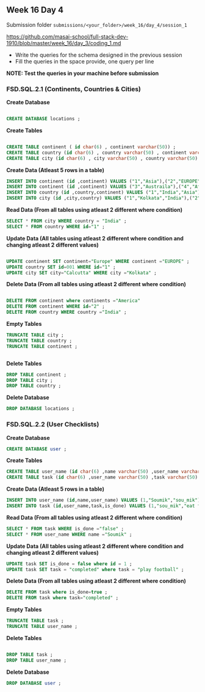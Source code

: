 ## Week 16 Day 4

Submission folder `submissions/<your_folder>/week_16/day_4/session_1`

https://github.com/masai-school/full-stack-dev-1910/blob/master/week_16/day_3/coding_1.md

- Write the queries for the schema designed in the previous session
- Fill the queries in the space provide, one query per line

**NOTE: Test the queries in your machine before submission**

### FSD.SQL.2.1 (Continents, Countries & Cities)

**Create Database**

```sql

CREATE DATABASE locations ;

```

**Create Tables**

```sql

CREATE TABLE continent ( id char(6) , continent varchar(50)) ;
CREATE TABLE country (id char(6) , country varchar(50) , continent varchar(50) )
CREATE TABLE city (id char(6) , city varchar(50) , country varchar(50) )

```

**Create Data (Atleast 5 rows in a table)**

```sql
INSERT INTO continent (id ,continent) VALUES ("1","Asia"),("2","EUROPE") ;
INSERT INTO continent (id ,continent) VALUES ("3","Austraila"),("4","Africa") ;
INSERT INTO country (id ,country,continent) VALUES ("1","India","Asia"),("2","China","Asia") ;
INSERT INTO city (id ,city,country) VALUES ("1","Kolkata","India"),("2","Delhi","India") ;

```

**Read Data (From all tables using atleast 2 different where condition)**

```sql
SELECT * FROM city WHERE country = "India" ;
SELECT * FROM country WHERE id="1" ;


```

**Update Data (All tables using atleast 2 different where condition and changing atleast 2 different values)**

```sql

UPDATE continent SET continent="Europe" WHERE continent ="EUROPE" ;
UPDATE country SET id=001 WHERE id="1" ;
UPDATE city SET city="Calcutta" WHERE city ="Kolkata" ;

```

**Delete Data (From all tables using atleast 2 different where condition)**

```sql

DELETE FROM continent where continents ="America"
DELETE FROM continent WHERE id="2" ;
DELETE FROM country WHERE country ="India" ;


```

**Empty Tables**

```sql
TRUNCATE TABLE city ;
TRUNCATE TABLE country ;
TRUNCATE TABLE continent ;



```

**Delete Tables**

```sql
DROP TABLE continent ;
DROP TABLE city ;
DROP TABLE country ;

```

**Delete Database**

```sql
DROP DATABASE locations ;

```

### FSD.SQL.2.2 (User Checklists)

**Create Database**

```sql
CREATE DATABASE user ;


```

**Create Tables**

```sql
CREATE TABLE user_name (id char(6) ,name varchar(50) ,user_name varchar(50) ) ;
CREATE TABLE task (id char(6) ,user_name varchar(50) ,task varchar(50) ,is_done varchar(5) ) ;


```

**Create Data (Atleast 5 rows in a table)**

```sql
INSERT INTO user_name (id,name,user_name) VALUES (1,"Soumik","sou_mik"),(2,"rahul","k_rahul"),(3,"sudhanshu","sudh_sarkar")
INSERT INTO task (id,user_name,task,is_done) VALUES (1,"sou_mik","eat food"false),(2,"k_rahul","sleep","false"),(3,"sudh_sarkar","play football",false);

```

**Read Data (From all tables using atleast 2 different where condition)**

```sql
SELECT * FROM task WHERE is_done ="false" ;
SELECT * FROM user_name WHERE name ="Soumik" ;


```

**Update Data (All tables using atleast 2 different where condition and changing atleast 2 different values)**

```sql
UPDATE task SET is_done = false where id = 1 ;
UPDATE task SET task = "completed" where task = "play football" ;


```

**Delete Data (From all tables using atleast 2 different where condition)**

```sql
DELETE FROM task where is_done=true ;
DELETE FROM task where task="completed" ;

```

**Empty Tables**

```sql
TRUNCATE TABLE task ;
TRUNCATE TABLE user_name ;

```

**Delete Tables**

```sql

DROP TABLE task ;
DROP TABLE user_name ;

```

**Delete Database**

```sql
DROP DATABASE user ;

```
